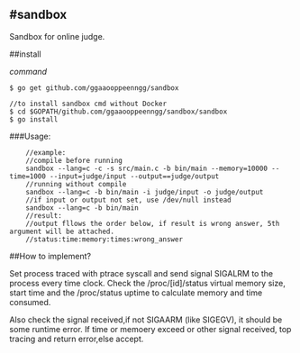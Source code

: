 #sandbox
---

Sandbox for online judge.

##install

*command*

```
$ go get github.com/ggaaooppeenngg/sandbox

//to install sandbox cmd without Docker
$ cd $GOPATH/github.com/ggaaooppeenngg/sandbox/sandbox
$ go install

```

###Usage:

```
    //example:
    //compile before running
    sandbox --lang=c -c -s src/main.c -b bin/main --memory=10000 --time=1000 --input=judge/input --output==judge/output
    //running without compile
    sandbox --lang=c -b bin/main -i judge/input -o judge/output
    //if input or output not set, use /dev/null instead
    sandbox --lang=c -b bin/main 
    //result:
    //output fllows the order below, if result is wrong answer, 5th argument will be attached.
    //status:time:memory:times:wrong_answer

```


##How to implement?

Set process traced with ptrace syscall and send signal SIGALRM to the process every time clock.
Check the /proc/[id]/status virtual memory size, start time and the /proc/status uptime to calculate memory and time consumed.

Also check the signal received,if not SIGAARM (like SIGEGV), it should be some runtime error.
If time or memoery exceed or other signal received, top tracing and return error,else accept.
